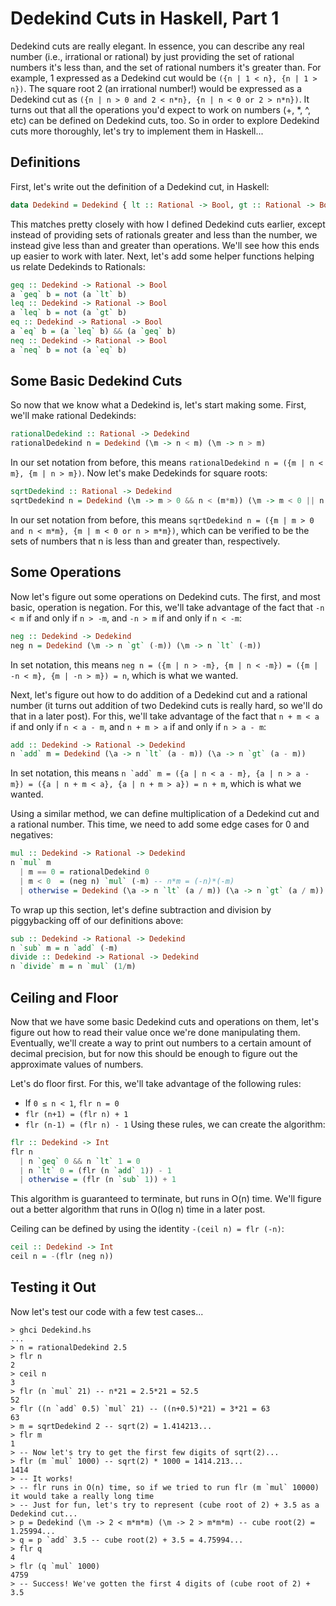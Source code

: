 # Dedekind Cuts in Haskell, Part 1
Dedekind cuts are really elegant.
In essence, you can describe any real number (i.e., irrational or rational) by just providing the set of rational numbers it's less than, and the set of rational numbers it's greater than.
For example, 1 expressed as a Dedekind cut would be `({n | 1 < n}, {n | 1 > n})`.
The square root 2 (an irrational number!) would be expressed as a Dedekind cut as `({n | n > 0 and 2 < n*n}, {n | n < 0 or 2 > n*n})`.
It turns out that all the operations you'd expect to work on numbers (+, *, ^, etc) can be defined on Dedekind cuts, too.
So in order to explore Dedekind cuts more thoroughly, let's try to implement them in Haskell...
## Definitions
First, let's write out the definition of a Dedekind cut, in Haskell:
```Haskell
data Dedekind = Dedekind { lt :: Rational -> Bool, gt :: Rational -> Bool }
```
This matches pretty closely with how I defined Dedekind cuts earlier, except instead of providing sets of rationals greater and less than the number, we instead give less than and greater than operations.
We'll see how this ends up easier to work with later.
Next, let's add some helper functions helping us relate Dedekinds to Rationals:
```Haskell
geq :: Dedekind -> Rational -> Bool
a `geq` b = not (a `lt` b)
leq :: Dedekind -> Rational -> Bool
a `leq` b = not (a `gt` b)
eq :: Dedekind -> Rational -> Bool
a `eq` b = (a `leq` b) && (a `geq` b)
neq :: Dedekind -> Rational -> Bool
a `neq` b = not (a `eq` b)
```

## Some Basic Dedekind Cuts
So now that we know what a Dedekind is, let's start making some.
First, we'll make rational Dedekinds:
```Haskell
rationalDedekind :: Rational -> Dedekind
rationalDedekind n = Dedekind (\m -> n < m) (\m -> n > m)
```
In our set notation from before, this means `rationalDedekind n = ({m | n < m}, {m | n > m})`.
Now let's make Dedekinds for square roots:
```Haskell
sqrtDedekind :: Rational -> Dedekind
sqrtDedekind n = Dedekind (\m -> m > 0 && n < (m*m)) (\m -> m < 0 || n > (m*m))
```
In our set notation from before, this means `sqrtDedekind n = ({m | m > 0 and n < m*m}, {m | m < 0 or n > m*m})`,
which can be verified to be the sets of numbers that n is less than and greater than, respectively.

## Some Operations
Now let's figure out some operations on Dedekind cuts.
The first, and most basic, operation is negation.
For this, we'll take advantage of the fact that `-n < m` if and only if `n > -m`, and `-n > m` if and only if `n < -m`:
```Haskell
neg :: Dedekind -> Dedekind
neg n = Dedekind (\m -> n `gt` (-m)) (\m -> n `lt` (-m))
```
In set notation, this means `neg n = ({m | n > -m}, {m | n < -m}) = ({m | -n < m}, {m | -n > m}) = n`, which is what we wanted.

Next, let's figure out how to do addition of a Dedekind cut and a rational number
(it turns out addition of two Dedekind cuts is really hard, so we'll do that in a later post).
For this, we'll take advantage of the fact that `n + m < a` if and only if `n < a - m`, and `n + m > a` if and only if `n > a - m`:
```Haskell
add :: Dedekind -> Rational -> Dedekind
n `add` m = Dedekind (\a -> n `lt` (a - m)) (\a -> n `gt` (a - m))
```
In set notation, this means ```n `add` m = ({a | n < a - m}, {a | n > a - m}) = ({a | n + m < a}, {a | n + m > a}) = n + m```, which is what we wanted.

Using a similar method, we can define multiplication of a Dedekind cut and a rational number.
This time, we need to add some edge cases for 0 and negatives:
```Haskell
mul :: Dedekind -> Rational -> Dedekind
n `mul` m
  | m == 0 = rationalDedekind 0
  | m < 0  = (neg n) `mul` (-m) -- n*m = (-n)*(-m)
  | otherwise = Dedekind (\a -> n `lt` (a / m)) (\a -> n `gt` (a / m)) -- ({a | n < a/m}, {a | n > a/m}) = ({a | n*m < a}, {a | n*m > a}) = n*m
```

To wrap up this section, let's define subtraction and division by piggybacking off of our definitions above:
```Haskell
sub :: Dedekind -> Rational -> Dedekind
n `sub` m = n `add` (-m)
divide :: Dedekind -> Rational -> Dedekind
n `divide` m = n `mul` (1/m)
```

## Ceiling and Floor
Now that we have some basic Dedekind cuts and operations on them, let's figure out how to read their value once we're done manipulating them.
Eventually, we'll create a way to print out numbers to a certain amount of decimal precision, but for now this should be enough to figure out the approximate values of numbers.

Let's do floor first. For this, we'll take advantage of the following rules:
- If `0 ≤ n < 1`, `flr n = 0`
- `flr (n+1) = (flr n) + 1`
- `flr (n-1) = (flr n) - 1`
Using these rules, we can create the algorithm:
```Haskell
flr :: Dedekind -> Int
flr n
  | n `geq` 0 && n `lt` 1 = 0
  | n `lt` 0 = (flr (n `add` 1)) - 1
  | otherwise = (flr (n `sub` 1)) + 1
```
This algorithm is guaranteed to terminate, but runs in O(n) time. We'll figure out a better algorithm that runs in O(log n) time in a later post.

Ceiling can be defined by using the identity `-(ceil n) = flr (-n)`:
```Haskell
ceil :: Dedekind -> Int
ceil n = -(flr (neg n))
```

## Testing it Out
Now let's test our code with a few test cases...
```
> ghci Dedekind.hs
...
> n = rationalDedekind 2.5
> flr n
2
> ceil n
3
> flr (n `mul` 21) -- n*21 = 2.5*21 = 52.5
52
> flr ((n `add` 0.5) `mul` 21) -- ((n+0.5)*21) = 3*21 = 63
63
> m = sqrtDedekind 2 -- sqrt(2) = 1.414213...
> flr m
1
> -- Now let's try to get the first few digits of sqrt(2)...
> flr (m `mul` 1000) -- sqrt(2) * 1000 = 1414.213...
1414
> -- It works!
> -- flr runs in O(n) time, so if we tried to run flr (m `mul` 10000) it would take a really long time
> -- Just for fun, let's try to represent (cube root of 2) + 3.5 as a Dedekind cut...
> p = Dedekind (\m -> 2 < m*m*m) (\m -> 2 > m*m*m) -- cube root(2) = 1.25994...
> q = p `add` 3.5 -- cube root(2) + 3.5 = 4.75994...
> flr q
4
> flr (q `mul` 1000)
4759
> -- Success! We've gotten the first 4 digits of (cube root of 2) + 3.5
```
